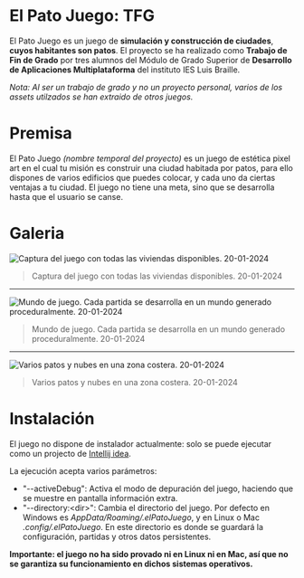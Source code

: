 # El Pato Juego: TFG
El Pato Juego es un juego de **simulación y construcción de ciudades**, **cuyos habitantes son patos**. El proyecto se ha realizado como **Trabajo de Fin de Grado** por tres alumnos del Módulo de Grado Superior de **Desarrollo de Aplicaciones Multiplataforma** del instituto IES Luis Braille.

*Nota: Al ser un trabajo de grado y no un proyecto personal, varios de los assets utilzados se han extraido de otros juegos.*

# Premisa
El Pato Juego *(nombre temporal del proyecto)* es un juego de estética pixel art en el cual tu misión es construir una ciudad habitada por patos, para ello dispones de varios edificios que puedes colocar, y cada uno da ciertas ventajas a tu ciudad.
El juego no tiene una meta, sino que se desarrolla hasta que el usuario se canse.

# Galeria
![Captura del juego con todas las viviendas disponibles. 20-01-2024](https://lh3.googleusercontent.com/pw/ABLVV85sJMv6tINJxhh_iY1C7BR46jhXgduoPrr8Na8cGDwE__5Jn47e0_mun9VXNceFDjltmbM5gO-y7rUt5yTFmRLgMDCTxituzratZ5PissUDHsjm4JTEtDZx32Frenegys-78qOS_qBww4qdLc0mk2jgB5XkQfvL_g7KDPNiy1Im2e8IPIWLgAEopiBGsK9y2yb1D73fMiFLIUZrwVao-LKmIXgiiCODn_83Acy1GyVQPpYa8vqGNOETHO18Y2CmQT18pt8By7-onlp7DvriEEb7Pl_LHq8jUlK18QUlle2-wlGLwkS1f3BXl1mnSGfsyqk-HGeYg8e-JfpNWWsrxW-d8A1vIgunsNbvTPnK0GjI4MjqyY_o5LBRFVyDDpFbVdxP1utQQ4ypqbZJ2iPcN8BVkTPgFyODM3Tri4ek0VBX8UmLbwh2FMnW1W00KxWsrKPSqqJRrjjEp-asI0FJHq3lTSvK1coxydm8Cqe5se3vRYsq8d_a2UFkn-sDK0IdlQOYEyM1YajGcJXHTSkDkw4f3TpcQVg5T7Lz5bPDpHl4mV-DgkNDqTDmYRp0nCpkf24G4IHqo0sKpYHFHU-4Sr1LoOB3cjRch8QWdVAImvaB4RJqv47k3W95P-lozAkYtFvHWiwt9GnVRcFeojvvQkrJQvNvP4yL3GBvdy_6ljIpDzDxw0MvFof3skXoaS32N8GU9EHloEBBSDdmCQHJ1XCytUkwg3kKGExc6Lub3TkIDxF8TH4mEre_6KWB6Kka3WWW_h22xtQSqUaQ9m2eab3tL2L6Ip7X8R-h-MTZj5s7yO9FEAJSVJMuOdB7lNAvwDNF_Pd5lNOIeazVKIOSnH-K1yWPk0GRyPCehcIy5Tm_P0H6et2uy5uPZIKEekTGqTFCiw=w1697-h919-s-no-gm?authuser=0 "Captura del juego con todas las viviendas disponibles. 20-01-2024")
> Captura del juego con todas las viviendas disponibles. 20-01-2024

------------

![Mundo de juego. Cada partida se desarrolla en un mundo generado proceduralmente. 20-01-2024](https://lh3.googleusercontent.com/pw/ABLVV85TlnG76YE1s28Zl7wBVvCbXUfNxfjGmV3ghvpc63qmrRoWoypALnLxD8qhKP5TdZQl3hLn_EUXx0_RudpjATc7w5UjP60AwlUiQ7-Nf4ULksE2lT92s5D4gn3dUpAiEJR-dSbQoagFrRmfVeqXAanVptY7t6eEYV4YaiNRgNeHt7LRw9-qaVx86r3v78Cf7dQxXOB0jtyY2oafTsW673kvpMTgIbm0j2UnP97u3Z7Bi2f1QaN-4aUsM0il0waFo9dG4V901Wf10ihuEiUHf-U8RuCbPdVm1mJrSRCjsi0C-dR7WFnPjwmQ7GDZtph651WHpLFh0tle1vEJPiWT6MjY4wbpZBnK2xMZLM2vYxld68ZUIlUM7HMKBkMii975zI-j4ZvHlONXy8ll0qYvyJu-SX-91lg8zh3TG7Iqj4w6UzZQbiX4iO97ng6vt4NrAXhODyRr30X_APrvkpG5q-iUlfvS3bRMV6W3N10aDgWNaC_Z03pNw1wL-tLhO0l2_Uo1EPVi4YSvEprZC7WQuAvcukl-XjXkApKjb7AraB3MKxl1s-FLjEbX1uJTt1VMivZvLwHwgYj2BfwOyDe08O7Nx1_8wFz5WAMFxWpjetiuF6Mim2RB4NAsEy2qAlz6F9XlLh3rsGxslkpCXwCNh_YHCFBthLpc9ynU_zp0I7LlxLS3QIttCeDuzhawu-ahZEU6BCfS7kSHclUc1ihOHdTbTI2E3_ewFbfmtoPn81EQdGmG1C4p6fVRo49YEh0pyxRsDnIY8U38lI6DsVI-Ut58He3TZeY2wrMpvPUeFDTsfDb9fWD6YwHrbyhvqh5WonD29QGCV2wDJsjYRsc8cSszUfB1zdZPAi94PFKOMNsgoK-06HvCqqnVUVhqL3FQMr_SoQ=w1697-h919-s-no-gm?authuser=0 "Mundo de juego. Cada partida se desarrolla en un mundo generado proceduralmente. 20-01-2024")
> Mundo de juego. Cada partida se desarrolla en un mundo generado proceduralmente. 20-01-2024

------------

![Varios patos y nubes en una zona costera. 20-01-2024](https://lh3.googleusercontent.com/pw/ABLVV87nMxk6f-0xEy4ZHusH3HNirv34VxTi7HixZ9XD4jAlvUYpEprB0FwLZ-GEh-A1kFeIJHYUEi_--pKB6gDsSfBJ1yhl3vu-2dUJX929ByBrWUnlfrrNw6d9SsAwSXB75SGt1AhfmXvGd6onQeqOBrL9VgmQ1-hmwGl-KdAxeN40EWRY06tJMbvWeNXHHhKQBP3b4Dn7bQ_jeQqiPK_B7t0E9eHDxRNaAt0yOIOi00d94jCQQZovrOrDtgHRnYwLnz4vP6IWb_B2IFWsq1V0nD_RL8kwacFnOv1Y_QWstshCeyi6jsDQNAUB3sQkn41EmnKgF9iKC_KKSby3Oo62_JhUBsA3n_QeqlWTPXteFIkPhZyOH-rglQMys4OW7C6x9IUBWXr3W4zX_KzmNMmf_LGQjN0xVwc19TK5atzk-1CmIAN93xs13KF64ar0mfOI7-zf8zWJQaMyb-FQBCDzG662kejCgn_OE0Xsxqu430lYZEoQbteZ-i9N8w3ar73WlpfYCTh5UaKBpLYT3qJ6xv6EASNbMkKgfhIryipQY74nsPaAY0yNoCP_XT4Z3z3O38cdnf0ydzv5aHMX32FnJZIeXFDTmXnG-X2ljwW0e2smnYCT_IlOTfZvKzatOxSBaZfvmOv9PNHNDBI5SyEd8LKDmSAaku6w9vdPQudVj4bVHNi4Bq07YJ5AtD-GbzOIIYXSZq55yKqewCFcTwFBsXW9I0dALmMsM37x9VnobOPIKu-7UP8B9cOG9TNxlslsTc-yfDCWHsSR7rnf55w3gxXvXGQoz4EZVmHCEnRK5BsYH0Rh58Cfl8wxKC08t8GENyaenuH2Pm67YVug6DUiDEPrBFy1jI3_WjaIV_wj3gV9MSZ_np0_bf7NR_Otm805b4xmgg=w1697-h919-s-no-gm?authuser=0 "Varios patos y nubes en una zona costera. 20-01-2024")
> Varios patos y nubes en una zona costera. 20-01-2024

# Instalación
El juego no dispone de instalador actualmente: solo se puede ejecutar como un projecto de [Intellij idea](https://www.jetbrains.com/idea/ "Intellij idea").

La ejecución acepta varios parámetros:
- "--activeDebug": Activa el modo de depuración del juego, haciendo que se muestre en pantalla información extra.
- "--directory:<<c>dir>": Cambia el directorio del juego. Por defecto en Windows es *AppData/Roaming/.elPatoJuego*, y en Linux o Mac *.config/.elPatoJuego*. En este directorio es donde se guardará la configuración, partidas y otros datos persistentes.

**Importante: el juego no ha sido provado ni en Linux ni en Mac, así que no se garantiza su funcionamiento en dichos sistemas operativos.**

